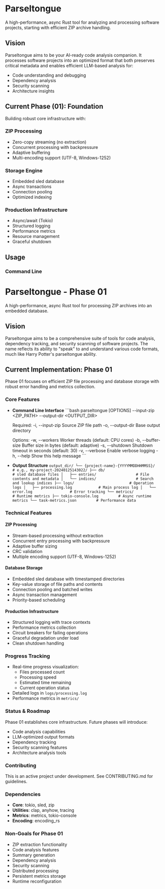 # Parseltongue

A high-performance, async Rust tool for analyzing and processing software projects, starting with efficient ZIP archive handling.

## Vision

Parseltongue aims to be your AI-ready code analysis companion. It processes software projects into an optimized format that both preserves critical metadata and enables efficient LLM-based analysis for:
- Code understanding and debugging
- Dependency analysis
- Security scanning
- Architecture insights

## Current Phase (01): Foundation

Building robust core infrastructure with:

### ZIP Processing
- Zero-copy streaming (no extraction)
- Concurrent processing with backpressure
- Adaptive buffering
- Multi-encoding support (UTF-8, Windows-1252)

### Storage Engine
- Embedded sled database
- Async transactions
- Connection pooling
- Optimized indexing

### Production Infrastructure
- Async/await (Tokio)
- Structured logging
- Performance metrics
- Resource management
- Graceful shutdown

## Usage

### Command Line


# Parseltongue - Phase 01

A high-performance, async Rust tool for processing ZIP archives into an embedded database.

## Vision

Parseltongue aims to be a comprehensive suite of tools for code analysis, dependency tracking, and security scanning of software projects. The name reflects its ability to "speak" to and understand various code formats, much like Harry Potter's parseltongue ability.

## Current Implementation: Phase 01 

Phase 01 focuses on efficient ZIP file processing and database storage with robust error handling and metrics collection.

### Core Features

- **Command Line Interface**  ```bash
  parseltongue [OPTIONS] --input-zip <ZIP_PATH> --output-dir <OUTPUT_DIR>

  Required:
    -i, --input-zip <PATH>    Source ZIP file path
    -o, --output-dir <PATH>   Base output directory

  Options:
    -w, --workers <NUM>       Worker threads (default: CPU cores)
    -b, --buffer-size <SIZE>  Buffer size in bytes (default: adaptive)
    -s, --shutdown <SECS>     Shutdown timeout in seconds (default: 30)
    -v, --verbose            Enable verbose logging
    -h, --help              Show this help message  ```

- **Output Structure**  ```
  output_dir/
  └── {project-name}-{YYYYMMDDHHMMSS}/  # e.g., my-project-20240125143022/
      ├── db/                           # sled database files
      │   ├── entries/                  # File contents and metadata
      │   └── indices/                  # Search and lookup indices
      ├── logs/                         # Operation logs
      │   ├── processing.log            # Main process log
      │   └── error.log                 # Error tracking
      └── metrics/                      # Runtime metrics
          ├── tokio-console.log         # Async runtime metrics
          └── task-metrics.json         # Performance data  ```

### Technical Features

#### ZIP Processing
- Stream-based processing without extraction
- Concurrent entry processing with backpressure
- Adaptive buffer sizing
- CRC validation
- Multiple encoding support (UTF-8, Windows-1252)

#### Database Storage
- Embedded sled database with timestamped directories
- Key-value storage of file paths and contents
- Connection pooling and batched writes
- Async transaction management
- Priority-based scheduling

#### Production Infrastructure
- Structured logging with trace contexts
- Performance metrics collection
- Circuit breakers for failing operations
- Graceful degradation under load
- Clean shutdown handling

### Progress Tracking
- Real-time progress visualization:
  - Files processed count
  - Processing speed
  - Estimated time remaining
  - Current operation status
- Detailed logs in `logs/processing.log`
- Performance metrics in `metrics/`

### Status & Roadmap

Phase 01 establishes core infrastructure. Future phases will introduce:
- Code analysis capabilities
- LLM-optimized output formats
- Dependency tracking
- Security scanning features
- Architecture analysis tools

### Contributing

This is an active project under development. See CONTRIBUTING.md for guidelines.

### Dependencies
- **Core**: tokio, sled, zip
- **Utilities**: clap, anyhow, tracing
- **Metrics**: metrics, tokio-console
- **Encoding**: encoding_rs

### Non-Goals for Phase 01
- ZIP extraction functionality
- Code analysis features
- Summary generation
- Dependency analysis
- Security scanning
- Distributed processing
- Persistent metrics storage
- Runtime reconfiguration
